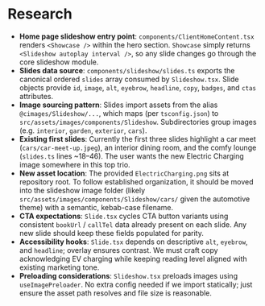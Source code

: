 # Research

- **Home page slideshow entry point**: `components/ClientHomeContent.tsx` renders `<Showcase />` within the hero section. `Showcase` simply returns `<Slideshow autoplay interval />`, so any slide changes go through the core slideshow module.
- **Slides data source**: `components/slideshow/slides.ts` exports the canonical ordered `slides` array consumed by `Slideshow.tsx`. Slide objects provide `id`, `image`, `alt`, `eyebrow`, `headline`, `copy`, `badges`, and `ctas` attributes.
- **Image sourcing pattern**: Slides import assets from the alias `@cimages/Slideshow/...`, which maps (per `tsconfig.json`) to `src/assets/images/components/Slideshow`. Subdirectories group images (e.g. `interior`, `garden`, `exterior`, `cars`).
- **Existing first slides**: Currently the first three slides highlight a car meet (`cars/car-meet-up.jpeg`), an interior dining room, and the comfy lounge (`slides.ts` lines ~18–46). The user wants the new Electric Charging image somewhere in this top trio.
- **New asset location**: The provided `ElectricCharging.png` sits at repository root. To follow established organization, it should be moved into the slideshow image folder (likely `src/assets/images/components/Slideshow/cars/` given the automotive theme) with a semantic, kebab-case filename.
- **CTA expectations**: `Slide.tsx` cycles CTA button variants using consistent `bookUrl` / `callTel` data already present on each slide. Any new slide should keep these fields populated for parity.
- **Accessibility hooks**: `Slide.tsx` depends on descriptive `alt`, `eyebrow`, and `headline`; overlay ensures contrast. We must craft copy acknowledging EV charging while keeping reading level aligned with existing marketing tone.
- **Preloading considerations**: `Slideshow.tsx` preloads images using `useImagePreloader`. No extra config needed if we import statically; just ensure the asset path resolves and file size is reasonable.
